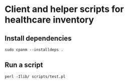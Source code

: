 # Client and helper scripts for healthcare inventory

## Install dependencies

```
sudo cpanm --installdeps .
```

## Run a script

```
perl -Ilib/ scripts/test.pl
```
